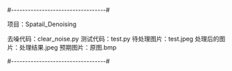 #----------------------------------#

项目：Spatail_Denoising

去噪代码：clear_noise.py
测试代码：test.py
待处理图片：test.jpeg
处理后的图片：处理结果.jpeg
预期图片：原图.bmp

#----------------------------------#